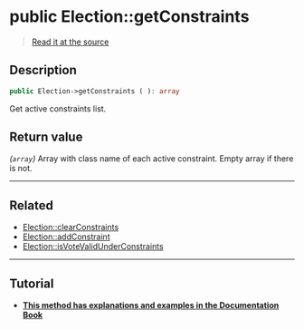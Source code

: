 # public Election::getConstraints

> [Read it at the source](https://github.com/julien-boudry/Condorcet/blob/master/src/Election.php#L369)

## Description    

```php
public Election->getConstraints ( ): array
```

Get active constraints list.


## Return value   

*(`array`)* Array with class name of each active constraint. Empty array if there is not.


---------------------------------------

## Related

* [Election::clearConstraints](/Docs/api-reference/Election%20Class/Election--clearConstraints().md)    
* [Election::addConstraint](/Docs/api-reference/Election%20Class/Election--addConstraint().md)    
* [Election::isVoteValidUnderConstraints](/Docs/api-reference/Election%20Class/Election--isVoteValidUnderConstraints().md)    

---------------------------------------

## Tutorial

* **[This method has explanations and examples in the Documentation Book](https://docs.condorcet.io/book/3.AsPhpLibrary/5.Votes/5.VotesConstraints)**    
